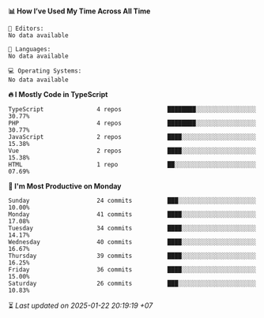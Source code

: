 <!--START_SECTION:readme-stats-->
**📊 How I’ve Used My Time Across All Time**

```text
📝 Editors:
No data available

💬 Languages:
No data available

💻 Operating Systems:
No data available
```

**🔥 I Mostly Code in TypeScript**

```text
TypeScript               4 repos             ████████░░░░░░░░░░░░░░░░░   30.77%
PHP                      4 repos             ████████░░░░░░░░░░░░░░░░░   30.77%
JavaScript               2 repos             ████░░░░░░░░░░░░░░░░░░░░░   15.38%
Vue                      2 repos             ████░░░░░░░░░░░░░░░░░░░░░   15.38%
HTML                     1 repo              ██░░░░░░░░░░░░░░░░░░░░░░░   07.69%
```

**📅 I'm Most Productive on Monday**

```text
Sunday                   24 commits          ███░░░░░░░░░░░░░░░░░░░░░░   10.00%
Monday                   41 commits          ████░░░░░░░░░░░░░░░░░░░░░   17.08%
Tuesday                  34 commits          ████░░░░░░░░░░░░░░░░░░░░░   14.17%
Wednesday                40 commits          ████░░░░░░░░░░░░░░░░░░░░░   16.67%
Thursday                 39 commits          ████░░░░░░░░░░░░░░░░░░░░░   16.25%
Friday                   36 commits          ████░░░░░░░░░░░░░░░░░░░░░   15.00%
Saturday                 26 commits          ███░░░░░░░░░░░░░░░░░░░░░░   10.83%
```



⏳ *Last updated on 2025-01-22 20:19:19 +07*
<!--END_SECTION:readme-stats-->